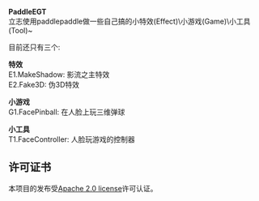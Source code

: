 **PaddleEGT**<br>
立志使用paddlepaddle做一些自己搞的小特效(Effect)\小游戏(Game)\小工具(Tool)~<br>

目前还只有三个:   <br>

**特效**<br>
E1.MakeShadow: 影流之主特效  <br> 
E2.Fake3D: 伪3D特效<br>

**小游戏**<br>
G1.FacePinball: 在人脸上玩三维弹球<br>

**小工具**<br>
T1.FaceController: 人脸玩游戏的控制器<br>

## 许可证书
本项目的发布受<a href="https://github.com/ninetailskim/PaddleEGT/blob/master/LICENSE">Apache 2.0 license</a>许可认证。